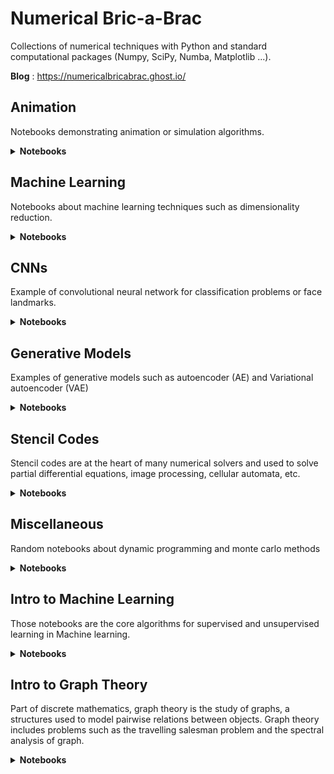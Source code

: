 # Numerical Bric-a-Brac
Collections of numerical techniques with Python and standard computational packages (Numpy, SciPy, Numba, Matplotlib ...).

**Blog** : https://numericalbricabrac.ghost.io/

## Animation

Notebooks demonstrating animation or simulation algorithms. 

<details>
<summary><b>Notebooks</b></summary>
<table>
<tbody>
  <tr>
    <td align='center' width='150'>
      <a href ="https://github/vincentbonnetcg/Numerical-Bric-a-Brac/blob/master/animation/implicit_time_integrator.ipynb">
      <img src="https://github.com/vincentbonnetcg/Numerical-Bric-a-Brac/blob/master/data/thumbnails/implicit_solver.png" alt="implicit_solver" width="120px" height="70px">
	  </a></br>
      <a href="https://colab.research.google.com/github/vincentbonnetcg/Numerical-Bric-a-Brac/blob/master/animation/implicit_time_integrator.ipynb"><img src="https://colab.research.google.com/assets/colab-badge.svg"></a></td>
    <td>Implementation of Baraff's "Large steps in cloth simulation.</td>
  </tr>
  <tr>
    <td align='center' width='150'>
      <a href ="https://github.com/vincentbonnetcg/Numerical-Bric-a-Brac/blob/master/animation/inverse_kinematic.ipynb">
      <img src="https://github.com/vincentbonnetcg/Numerical-Bric-a-Brac/blob/master/data/thumbnails/inverse_kinematic.png" alt="inverse_kinematic" width="120px" height="70px"></a></br>
<a href="https://colab.research.google.com/github/vincentbonnetcg/Numerical-Bric-a-Brac/blob/master/animation/inverse_kinematic.ipynb"><img src="https://colab.research.google.com/assets/colab-badge.svg"></a>
    </td>
    <td>Inverse kinematics using least square methods to solve the ill-posed problem.
    </td>   
  </tr>
  <tr>
    <td align='center' width='150'>
      <a href ="https://github.com/vincentbonnetcg/Numerical-Bric-a-Brac/blob/master/animation/linear_blend_skinning.ipynb">
      <img src="https://github.com/vincentbonnetcg/Numerical-Bric-a-Brac/blob/master/data/thumbnails/subspace_deformation.png" alt="subspace_deformation" width="120px" height="70px">
	  </a></br>
	  <a href="https://colab.research.google.com/github/vincentbonnetcg/Numerical-Bric-a-Brac/blob/master/animation/linear_blend_skinning.ipynb"><img src="https://colab.research.google.com/assets/colab-badge.svg"></a>
    </td>
    <td>Skeletal Subspace Deformation</td>
  </tr>
</tbody>
</table>
</details>

## Machine Learning

Notebooks about machine learning techniques such as dimensionality reduction.

<details>
<summary><b>Notebooks</b></summary>
<table>
<tbody>
  <tr>
    <td align='center' width='150'>
      <a href ="https://github.com/vincentbonnetcg/Numerical-Bric-a-Brac/blob/master/machine_learning/eigen_faces.ipynb">
      <img src="https://github.com/vincentbonnetcg/Numerical-Bric-a-Brac/blob/master/data/thumbnails/eigenfaces.png" alt="eigenfaces" width="120px" height="70px">
	  </a></br>
      <a href="https://colab.research.google.com/github/vincentbonnetcg/Numerical-Bric-a-Brac/blob/master/machine_learning/eigen_faces.ipynb"><img src="https://colab.research.google.com/assets/colab-badge.svg"></a></td>
    <td>Eigenfaces for face recognition on Olivetti faces dataset</td>
  </tr>
  <tr>
    <td align='center' width='150'>
      <a href ="https://github.com/vincentbonnetcg/Numerical-Bric-a-Brac/blob/master/machine_learning/pca_transform.ipynb">
      <img src="https://github.com/vincentbonnetcg/Numerical-Bric-a-Brac/blob/master/data/thumbnails/pca_transform.png" alt="pca_transform" width="120px" height="70px">
	  </a></br>
      <a href="https://colab.research.google.com/github/vincentbonnetcg/Numerical-Bric-a-Brac/blob/master/machine_learning/pca_transform.ipynb"><img src="https://colab.research.google.com/assets/colab-badge.svg"></a></td>
    <td>Optimal transformation of a point cloud with PCA</td>
  </tr>
  <tr>
    <td align='center' width='150'>
      <a href ="https://github.com/vincentbonnetcg/Numerical-Bric-a-Brac/blob/master/machine_learning/svd_compression.ipynb">
      <img src="https://github.com/vincentbonnetcg/Numerical-Bric-a-Brac/blob/master/data/thumbnails/svd_compression.png" alt="svd_compression" width="120px" height="70px">
	  </a></br>
      <a href="https://colab.research.google.com/github/vincentbonnetcg/Numerical-Bric-a-Brac/blob/master/machine_learning/svd_compression.ipynb"><img src="https://colab.research.google.com/assets/colab-badge.svg"></a></td>
    <td>Image compression with Singular Value Decomposition</td>
  </tr>
</tbody>
</table>
</details>

## CNNs

Example of convolutional neural network for classification problems or face landmarks.

<details>
<summary><b>Notebooks</b></summary>

<table>
<tbody>
  <tr>
    <td align='center' width='150'>
      <a href ="https://github.com/vincentbonnetcg/Numerical-Bric-a-Brac/blob/master/cnn_models/facial_keypoints_detection.ipynb">
      <img src="https://github.com/vincentbonnetcg/Numerical-Bric-a-Brac/blob/master/data/thumbnails/face_keypoints.png" alt="face_keypoints" width="120px" height="70px">
	  </a></br>
      <a href="https://colab.research.google.com/github/vincentbonnetcg/Numerical-Bric-a-Brac/blob/master/cnn_models/facial_keypoints_detection.ipynb"><img src="https://colab.research.google.com/assets/colab-badge.svg"></a></td>
    <td>Facial keypoints detection</td>
  </tr>
  <tr>
    <td align='center' width='150'>
      <a href ="https://github.com/vincentbonnetcg/Numerical-Bric-a-Brac/blob/master/cnn_models/convnet.ipynb">
      <img src="https://github.com/vincentbonnetcg/Numerical-Bric-a-Brac/blob/master/data/thumbnails/conv_net.png" alt="conv_net" width="120px" height="70px">
	  </a></br>
      <a href="https://colab.research.google.com/github/vincentbonnetcg/Numerical-Bric-a-Brac/blob/master/cnn_models/convnet.ipynb"><img src="https://colab.research.google.com/assets/colab-badge.svg"></a></td>
    <td>Image classification on CIFAR-10 using CNN</td>
  </tr>
  <tr>
    <td align='center' width='150'>
      <a href ="https://github.com/vincentbonnetcg/Numerical-Bric-a-Brac/blob/master/cnn_models/resnet.ipynb">
      <img src="https://github.com/vincentbonnetcg/Numerical-Bric-a-Brac/blob/master/data/thumbnails/res_net.png" alt="res_net" width="120px" height="70px">
	  </a></br>
      <a href="https://colab.research.google.com/github/vincentbonnetcg/Numerical-Bric-a-Brac/blob/master/cnn_models/resnet.ipynb"><img src="https://colab.research.google.com/assets/colab-badge.svg"></a></td>
    <td>Image classification on CIFAR-10 using ResNet</td>
  </tr>
</tbody>
</table>

</details>

## Generative Models

Examples of generative models such as autoencoder (AE) and Variational autoencoder (VAE)

<details>
<summary><b>Notebooks</b></summary>

<table>
<tbody>
  <tr>
    <td align='center' width='150'>
      <a href ="https://github.com/vincentbonnetcg/Numerical-Bric-a-Brac/blob/master/generative_models/ae_fashion_mnist.ipynb">
      <img src="https://github.com/vincentbonnetcg/Numerical-Bric-a-Brac/blob/master/data/thumbnails/autoencoder.png" alt="ae_fashion_mnist" width="120px" height="70px">
	  </a></br>
      <a href="https://colab.research.google.com/github/vincentbonnetcg/Numerical-Bric-a-Brac/blob/master/generative_models/ae_fashion_mnist.ipynb"><img src="https://colab.research.google.com/assets/colab-badge.svg"></a>
    </td>
    <td>Autoencoder on Fashion MNIST</td>
  </tr>
  <tr>
    <td align='center' width='150'>
      <a href ="https://github.com/vincentbonnetcg/Numerical-Bric-a-Brac/blob/master/generative_models/vae_mnist.ipynb">
      <img src="https://github.com/vincentbonnetcg/Numerical-Bric-a-Brac/blob/master/data/thumbnails/variational_autoencoder.png" alt="variational_autoencoder" width="120px" height="70px">
	  </a></br>
      <a href="https://colab.research.google.com/github/vincentbonnetcg/Numerical-Bric-a-Brac/blob/master/generative_models/vae_mnist.ipynb"><img src="https://colab.research.google.com/assets/colab-badge.svg"></a>
    </td>
    <td>Variational autoencoder on MNIST</td>
  </tr>
</tbody>
</table>

</details>

## Stencil Codes

Stencil codes are at the heart of many numerical solvers and used to solve partial differential equations, image processing, cellular automata, etc.

<details>
<summary><b>Notebooks</b></summary>
<table>
<tbody>
  <tr>
    <td align='center' width='150'>
      <a href ="https://colab.research.google.com/github/vincentbonnetcg/Numerical-Bric-a-Brac/blob/master/stencil_codes/poisson_solver.ipynb">
      <img src="https://github.com/vincentbonnetcg/Numerical-Bric-a-Brac/blob/master/data/thumbnails/poisson_solver.png" alt="poisson_solver" width="120px" height="70px">
	  </a></br>
      <a href="https://colab.research.google.com/github/vincentbonnetcg/Numerical-Bric-a-Brac/blob/master/stencil_codes/poisson_solver.ipynb"><img src="https://colab.research.google.com/assets/colab-badge.svg"></a></td>
    <td>Diffusion problem</td>
  </tr>
  <tr>
    <td align='center' width='150'>
      <a href ="https://github.com/vincentbonnetcg/Numerical-Bric-a-Brac/blob/master/stencil_codes/laplace_inpainting.ipynb">
      <img src="https://github.com/vincentbonnetcg/Numerical-Bric-a-Brac/blob/master/data/thumbnails/laplace_inpainting.png" alt="laplace_inpainting" width="120px" height="70px">
	  </a></br>
      <a href="https://colab.research.google.com/github/vincentbonnetcg/Numerical-Bric-a-Brac/blob/master/stencil_codes/laplace_inpainting.ipynb"><img src="https://colab.research.google.com/assets/colab-badge.svg"></a>
	</td>
    <td>Laplace inpainting to restore an image</td>
  </tr>
  <tr>
    <td align='center' width='150'>
      <a href ="https://github.com/vincentbonnetcg/Numerical-Bric-a-Brac/blob/master/stencil_codes/convolution_matrix.ipynb">
      <img src="https://github.com/vincentbonnetcg/Numerical-Bric-a-Brac/blob/master/data/thumbnails/convolution.png" alt="convolution" width="120px" height="70px">
	  </a></br>
	  <a href="https://colab.research.google.com/github/vincentbonnetcg/Numerical-Bric-a-Brac/blob/master/stencil_codes/convolution_matrix.ipynb"><img src="https://colab.research.google.com/assets/colab-badge.svg"></a>
	</td>
    <td>Image processing with convolution kernels</td>
  </tr>
  <tr>
    <td align='center' width='150'>
      <a href ="https://github.com/vincentbonnetcg/Numerical-Bric-a-Brac/blob/master/stencil_codes/game_of_life.ipynb">
      <img src="https://github.com/vincentbonnetcg/Numerical-Bric-a-Brac/blob/master/data/thumbnails/conway.png" alt="conway" width="120px" height="70px">
	  </a></br>
	  <a href="https://colab.research.google.com/github/vincentbonnetcg/Numerical-Bric-a-Brac/blob/master/stencil_codes/game_of_life.ipynb"><img src="https://colab.research.google.com/assets/colab-badge.svg"></a>
	</td>
    <td>Cellular automata with Conway's game of life rules</td>
  </tr>
</tbody>
</table>
</details>

## Miscellaneous

Random notebooks about dynamic programming and monte carlo methods 

<details>
<summary><b>Notebooks</b></summary>
<table>
<tbody>
  <tr>
    <td align='center' width='150'>
      <a href ="https://github.com/vincentbonnetcg/Numerical-Bric-a-Brac/blob/master/miscellaneous/convex_optimization.ipynb">
      <img src="https://github.com/vincentbonnetcg/Numerical-Bric-a-Brac/blob/master/data/thumbnails/multivariable_optimizations.png" alt="multivariable_optimizations" width="120px" height="70px">
	  </a></br>
	  <a href="https://colab.research.google.com/github/vincentbonnetcg/Numerical-Bric-a-Brac/blob/master/miscellaneous/convex_optimization.ipynb"><img src="https://colab.research.google.com/assets/colab-badge.svg"></a></td>
    <td>Multivariable Optimizations (Gradient Descent and Newton's methods)</td>
  </tr>
  <tr>
    <td align='center' width='150'>
      <a href ="https://github.com/vincentbonnetcg/Numerical-Bric-a-Brac/blob/master/miscellaneous/image_augmentation.ipynb">
      <img src="https://github.com/vincentbonnetcg/Numerical-Bric-a-Brac/blob/master/data/thumbnails/self_supervised.png" alt="self_supervised" width="120px" height="70px">
	  </a></br>
      <a href="https://colab.research.google.com/github/vincentbonnetcg/Numerical-Bric-a-Brac/blob/master/miscellaneous/image_augmentation.ipynb"><img src="https://colab.research.google.com/assets/colab-badge.svg"></a>
    </td>
    <td>Image Augmentation for Self-Supervised Learning</td>
  </tr>
  <tr>
    <td align='center' width='150'>
      <a href ="https://github.com/vincentbonnetcg/Numerical-Bric-a-Brac/blob/master/snakemake_demo/run.ipynb">
      <img src="https://github.com/vincentbonnetcg/Numerical-Bric-a-Brac/blob/master/data/thumbnails/snakemake.png" alt="markov_chain" width="120px" height="70px">
	  </a></br>
	  <a href="https://colab.research.google.com/github/vincentbonnetcg/Numerical-Bric-a-Brac/blob/master/snakemake_demo/run.ipynb"><img src="https://colab.research.google.com/assets/colab-badge.svg"></a>
    </td>
    <td>Example of ML pipeline with Snakemake</td>
  </tr>
  <tr>
    <td align='center' width='150'>
      <a href ="https://github.com/vincentbonnetcg/Numerical-Bric-a-Brac/blob/master/miscellaneous/dynamic_programming.ipynb">
      <img src="https://github.com/vincentbonnetcg/Numerical-Bric-a-Brac/blob/master/data/thumbnails/dynamic_programming.png" alt="dynamic_programming" width="120px" height="70px">
      </a></br>
      <a href="https://colab.research.google.com/github/vincentbonnetcg/Numerical-Bric-a-Brac/blob/master/miscellaneous/dynamic_programming.ipynb"><img src="https://colab.research.google.com/assets/colab-badge.svg"></a>
    </td>
    <td>Dynamic programming Examples</td>   
  </tr>
  <tr>
    <td align='center' width='150'>
      <a href ="https://github.com/vincentbonnetcg/Numerical-Bric-a-Brac/blob/master/miscellaneous/monte_carlo.ipynb">
      <img src="https://github.com/vincentbonnetcg/Numerical-Bric-a-Brac/blob/master/data/thumbnails/monte_carlo_integration.png" alt="monte_carlo_integration" width="120px" height="70px">
      </a></br>
      <a href="https://colab.research.google.com/github/vincentbonnetcg/Numerical-Bric-a-Brac/blob/master/miscellaneous/monte_carlo.ipynb"><img src="https://colab.research.google.com/assets/colab-badge.svg"></a>
    </td>
    <td>Examples of Monte Carlo integrations</td>   
  </tr>
  <tr>
    <td align='center' width='150'>
      <a href ="https://github.com/vincentbonnetcg/Numerical-Bric-a-Brac/blob/master/path_tracing">
      <img src="https://github.com/vincentbonnetcg/Numerical-Bric-a-Brac/blob/master/data/thumbnails/path_tracing.png" alt="path_tracing" width="120px" height="70px">
	  </a></br>
	  <a href ="https://github.com/vincentbonnetcg/Numerical-Bric-a-Brac/blob/master/path_tracing">GitHub</a>
    </td>
    <td>Monte Carlo Path Tracing</td>
  </tr>
  <tr>
    <td align='center' width='150'>
      <a href ="https://github.com/vincentbonnetcg/Numerical-Bric-a-Brac/blob/master/miscellaneous/markov_chain.ipynb">
      <img src="https://github.com/vincentbonnetcg/Numerical-Bric-a-Brac/blob/master/data/thumbnails/markov_chain.png" alt="markov_chain" width="120px" height="70px">
	  </a></br>
	  <a href="https://colab.research.google.com/github/vincentbonnetcg/Numerical-Bric-a-Brac/blob/master/miscellaneous/markov_chain.ipynb"><img src="https://colab.research.google.com/assets/colab-badge.svg"></a>
    </td>
    <td>Generate authors names from the <i>Collection of Poems from Poetry Foundation</td>
  </tr>
  <tr>
    <td align='center' width='150'>
      <a href ="https://github.com/vincentbonnetcg/Numerical-Bric-a-Brac/blob/master/miscellaneous/radial_basis_function.ipynb">
      <img src="https://github.com/vincentbonnetcg/Numerical-Bric-a-Brac/blob/master/data/thumbnails/radial_basis_kernels.png" alt="radial_basis_kernels" width="120px" height="70px">
      </a></br>
    <a href="https://colab.research.google.com/github/vincentbonnetcg/Numerical-Bric-a-Brac/blob/master/miscellaneous/radial_basis_function.ipynb"><img src="https://colab.research.google.com/assets/colab-badge.svg"></a>
    </td>
    <td>Interpolation with Radial Basis Functions (RBFs).
    </td>   
  </tr>
</tbody>
</table>
</details>

## Intro to Machine Learning

Those notebooks are the core algorithms for supervised and unsupervised learning in Machine learning.

<details>
<summary><b>Notebooks</b></summary>

<table>
<tbody>
  <tr>
  <td colspan='3'><b>Supervised Learning</b></td>
  </tr>
  <tr>
    <td align='center' width='150'>
      <a href ="https://github.com/vincentbonnetcg/Numerical-Bric-a-Brac/blob/master/intro_to_ml/simple_linear_regression.ipynb">
      <img src="https://github.com/vincentbonnetcg/Numerical-Bric-a-Brac/blob/master/data/thumbnails/linear_regression.png" alt="linear_regression" width="120px" height="70px">
	  </a></br>
      <a href="https://colab.research.google.com/github/vincentbonnetcg/Numerical-Bric-a-Brac/blob/master/intro_to_ml/simple_linear_regression.ipynb"><img src="https://colab.research.google.com/assets/colab-badge.svg"></a></td>
    <td>Linear regression from scratch</td>
  </tr>
  <tr>
    <td align='center' width='150'>
      <a href ="https://github.com/vincentbonnetcg/Numerical-Bric-a-Brac/blob/master/intro_to_ml/polynomial_regression.ipynb">
      <img src="https://github.com/vincentbonnetcg/Numerical-Bric-a-Brac/blob/master/data/thumbnails/polynomial_regression.png" alt="polynomial_regression" width="120px" height="70px">
	  </a></br>
      <a href="https://colab.research.google.com/github/vincentbonnetcg/Numerical-Bric-a-Brac/blob/master/intro_to_ml/polynomial_regression.ipynb"><img src="https://colab.research.google.com/assets/colab-badge.svg"></a></td>
    <td>Polynomial regression from scratch</td>
  </tr>
  <tr>
    <td align='center' width='150'>
      <a href ="https://github.com/vincentbonnetcg/Numerical-Bric-a-Brac/blob/master/intro_to_ml/logistic_regression.ipynb">
      <img src="https://github.com/vincentbonnetcg/Numerical-Bric-a-Brac/blob/master/data/thumbnails/logistic_regression.png" alt="logistic_regression" width="120px" height="70px">
	  </a></br>
      <a href="https://colab.research.google.com/github/vincentbonnetcg/Numerical-Bric-a-Brac/blob/master/intro_to_ml/logistic_regression.ipynb"><img src="https://colab.research.google.com/assets/colab-badge.svg"></a></td>
    <td>Logistic regression from scratch</td>
  </tr>
  <tr>
    <td align='center' width='150'>
      <a href ="https://github.com/vincentbonnetcg/Numerical-Bric-a-Brac/blob/master/intro_to_ml/multiclass_classifiation.ipynb">
      <img src="https://github.com/vincentbonnetcg/Numerical-Bric-a-Brac/blob/master/data/thumbnails/multiclass_classifiation.png" alt="multiclass_classifiation" width="120px" height="70px">
	  </a></br>
      <a href="https://colab.research.google.com/github/vincentbonnetcg/Numerical-Bric-a-Brac/blob/master/intro_to_ml/multiclass_classifiation.ipynb"><img src="https://colab.research.google.com/assets/colab-badge.svg"></a></td>
    <td>Multiclass Classification with Scikit-learn</td>
  </tr>
  <tr>
    <td align='center' width='150'>
      <a href ="https://github.com/vincentbonnetcg/Numerical-Bric-a-Brac/blob/master/intro_to_ml/support_vector_machine.ipynb">
      <img src="https://github.com/vincentbonnetcg/Numerical-Bric-a-Brac/blob/master/data/thumbnails/svm.png" alt="support_vector_machine" width="120px" height="70px">
	  </a></br>
      <a href="https://colab.research.google.com/github/vincentbonnetcg/Numerical-Bric-a-Brac/blob/master/intro_to_ml/support_vector_machine.ipynb"><img src="https://colab.research.google.com/assets/colab-badge.svg"></a></td>
    <td>Support Vector Machine (SVM) with Scikit-learn</td>
  </tr>
  <tr>
  <td colspan='3'><b>Unsupervised Learning</b></td>
  </tr>
  <tr>
    <td align='center' width='150'>
      <a href ="https://github.com/vincentbonnetcg/Numerical-Bric-a-Brac/blob/master/intro_to_ml/k_means_clustering.ipynb">
      <img src="https://github.com/vincentbonnetcg/Numerical-Bric-a-Brac/blob/master/data/thumbnails/k_means.png" alt="k_means" width="120px" height="70px">
	  </a></br>
      <a href="https://colab.research.google.com/github/vincentbonnetcg/Numerical-Bric-a-Brac/blob/master/intro_to_ml/k_means_clustering.ipynb"><img src="https://colab.research.google.com/assets/colab-badge.svg"></a></td>
    <td>K-means clustering from scratch</td>
  </tr>
</tbody>
</table>
</details>


## Intro to Graph Theory

Part of discrete mathematics, graph theory is the study of graphs, a structures used to model pairwise relations between objects.
Graph theory includes problems such as the travelling salesman problem and the spectral analysis of graph. 

<details>
<summary><b>Notebooks</b></summary>
<table>
<tbody>
  <tr>
    <td align='center' width='150'>
      <a href ="https://github.com/vincentbonnetcg/Numerical-Bric-a-Brac/blob/master/intro_to_graph_theory/graph_matrix.ipynb">
      <img src="https://github.com/vincentbonnetcg/Numerical-Bric-a-Brac/blob/master/data/thumbnails/graph_matrix.png" alt="graph_matrix" width="120px" height="70px">
	  </a></br>
      <a href="https://colab.research.google.com/github/vincentbonnetcg/Numerical-Bric-a-Brac/blob/master/intro_to_graph_theory/graph_matrix.ipynb"><img src="https://colab.research.google.com/assets/colab-badge.svg"></a></td>
    <td>List matrices describing a finite graph.</td>
  </tr>
  <tr>
    <td align='center' width='150'>
      <a href ="https://github.com/vincentbonnetcg/Numerical-Bric-a-Brac/blob/master/intro_to_graph_theory/graph_coloring.ipynb">
      <img src="https://github.com/vincentbonnetcg/Numerical-Bric-a-Brac/blob/master/data/thumbnails/graph_coloring.png" alt="graph_coloring" width="120px" height="70px">
	  </a></br>
      <a href="https://colab.research.google.com/github/vincentbonnetcg/Numerical-Bric-a-Brac/blob/master/intro_to_graph_theory/graph_coloring.ipynb"><img src="https://colab.research.google.com/assets/colab-badge.svg"></a></td>
    <td>Greedy algorithm for graph coloring.</td>
  </tr>
  <tr>
    <td align='center' width='150'>
      <a href ="https://github.com/vincentbonnetcg/Numerical-Bric-a-Brac/blob/master/intro_to_graph_theory/dijkstra.ipynb">
      <img src="https://github.com/vincentbonnetcg/Numerical-Bric-a-Brac/blob/master/data/thumbnails/dijkstra.png" alt="dijkstra" width="120px" height="70px">
	  </a></br>
      <a href="https://colab.research.google.com/github/vincentbonnetcg/Numerical-Bric-a-Brac/blob/master/intro_to_graph_theory/dijkstra.ipynb"><img src="https://colab.research.google.com/assets/colab-badge.svg"></a></td>
    <td>Find the shortest paths between nodes in a graph.</td>
  </tr>
  <tr>
    <td align='center' width='150'>
      <a href ="https://github.com/vincentbonnetcg/Numerical-Bric-a-Brac/blob/master/intro_to_graph_theory/spectral_graph_theory.ipynb">
      <img src="https://github.com/vincentbonnetcg/Numerical-Bric-a-Brac/blob/master/data/thumbnails/spectral_graph_theory.png" alt="spectral_graph_theory" width="120px" height="70px">
	  </a></br>
      <a href="https://colab.research.google.com/github/vincentbonnetcg/Numerical-Bric-a-Brac/blob/master/intro_to_graph_theory/spectral_graph_theory.ipynb"><img src="https://colab.research.google.com/assets/colab-badge.svg"></a></td>
    <td>Spectral Graph Thoery - PLACEHOLDER (WIP).</td>
  </tr>
</tbody>
</table>
</details>




